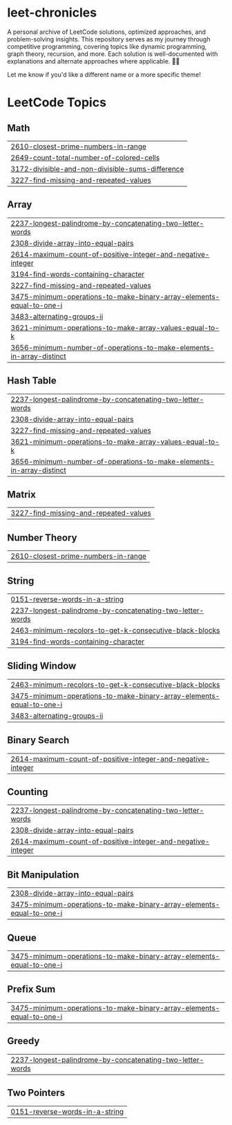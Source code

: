 # leet-chronicles

A personal archive of LeetCode solutions, optimized approaches, and problem-solving insights. This repository serves as my journey through competitive programming, covering topics like dynamic programming, graph theory, recursion, and more. Each solution is well-documented with explanations and alternate approaches where applicable. 🚀💡  

Let me know if you'd like a different name or a more specific theme!

<!---LeetCode Topics Start-->
# LeetCode Topics
## Math
|  |
| ------- |
| [2610-closest-prime-numbers-in-range](https://github.com/rishitaggarwal1/leet-chronicles/tree/master/2610-closest-prime-numbers-in-range) |
| [2649-count-total-number-of-colored-cells](https://github.com/rishitaggarwal1/leet-chronicles/tree/master/2649-count-total-number-of-colored-cells) |
| [3172-divisible-and-non-divisible-sums-difference](https://github.com/rishitaggarwal1/leet-chronicles/tree/master/3172-divisible-and-non-divisible-sums-difference) |
| [3227-find-missing-and-repeated-values](https://github.com/rishitaggarwal1/leet-chronicles/tree/master/3227-find-missing-and-repeated-values) |
## Array
|  |
| ------- |
| [2237-longest-palindrome-by-concatenating-two-letter-words](https://github.com/rishitaggarwal1/leet-chronicles/tree/master/2237-longest-palindrome-by-concatenating-two-letter-words) |
| [2308-divide-array-into-equal-pairs](https://github.com/rishitaggarwal1/leet-chronicles/tree/master/2308-divide-array-into-equal-pairs) |
| [2614-maximum-count-of-positive-integer-and-negative-integer](https://github.com/rishitaggarwal1/leet-chronicles/tree/master/2614-maximum-count-of-positive-integer-and-negative-integer) |
| [3194-find-words-containing-character](https://github.com/rishitaggarwal1/leet-chronicles/tree/master/3194-find-words-containing-character) |
| [3227-find-missing-and-repeated-values](https://github.com/rishitaggarwal1/leet-chronicles/tree/master/3227-find-missing-and-repeated-values) |
| [3475-minimum-operations-to-make-binary-array-elements-equal-to-one-i](https://github.com/rishitaggarwal1/leet-chronicles/tree/master/3475-minimum-operations-to-make-binary-array-elements-equal-to-one-i) |
| [3483-alternating-groups-ii](https://github.com/rishitaggarwal1/leet-chronicles/tree/master/3483-alternating-groups-ii) |
| [3621-minimum-operations-to-make-array-values-equal-to-k](https://github.com/rishitaggarwal1/leet-chronicles/tree/master/3621-minimum-operations-to-make-array-values-equal-to-k) |
| [3656-minimum-number-of-operations-to-make-elements-in-array-distinct](https://github.com/rishitaggarwal1/leet-chronicles/tree/master/3656-minimum-number-of-operations-to-make-elements-in-array-distinct) |
## Hash Table
|  |
| ------- |
| [2237-longest-palindrome-by-concatenating-two-letter-words](https://github.com/rishitaggarwal1/leet-chronicles/tree/master/2237-longest-palindrome-by-concatenating-two-letter-words) |
| [2308-divide-array-into-equal-pairs](https://github.com/rishitaggarwal1/leet-chronicles/tree/master/2308-divide-array-into-equal-pairs) |
| [3227-find-missing-and-repeated-values](https://github.com/rishitaggarwal1/leet-chronicles/tree/master/3227-find-missing-and-repeated-values) |
| [3621-minimum-operations-to-make-array-values-equal-to-k](https://github.com/rishitaggarwal1/leet-chronicles/tree/master/3621-minimum-operations-to-make-array-values-equal-to-k) |
| [3656-minimum-number-of-operations-to-make-elements-in-array-distinct](https://github.com/rishitaggarwal1/leet-chronicles/tree/master/3656-minimum-number-of-operations-to-make-elements-in-array-distinct) |
## Matrix
|  |
| ------- |
| [3227-find-missing-and-repeated-values](https://github.com/rishitaggarwal1/leet-chronicles/tree/master/3227-find-missing-and-repeated-values) |
## Number Theory
|  |
| ------- |
| [2610-closest-prime-numbers-in-range](https://github.com/rishitaggarwal1/leet-chronicles/tree/master/2610-closest-prime-numbers-in-range) |
## String
|  |
| ------- |
| [0151-reverse-words-in-a-string](https://github.com/rishitaggarwal1/leet-chronicles/tree/master/0151-reverse-words-in-a-string) |
| [2237-longest-palindrome-by-concatenating-two-letter-words](https://github.com/rishitaggarwal1/leet-chronicles/tree/master/2237-longest-palindrome-by-concatenating-two-letter-words) |
| [2463-minimum-recolors-to-get-k-consecutive-black-blocks](https://github.com/rishitaggarwal1/leet-chronicles/tree/master/2463-minimum-recolors-to-get-k-consecutive-black-blocks) |
| [3194-find-words-containing-character](https://github.com/rishitaggarwal1/leet-chronicles/tree/master/3194-find-words-containing-character) |
## Sliding Window
|  |
| ------- |
| [2463-minimum-recolors-to-get-k-consecutive-black-blocks](https://github.com/rishitaggarwal1/leet-chronicles/tree/master/2463-minimum-recolors-to-get-k-consecutive-black-blocks) |
| [3475-minimum-operations-to-make-binary-array-elements-equal-to-one-i](https://github.com/rishitaggarwal1/leet-chronicles/tree/master/3475-minimum-operations-to-make-binary-array-elements-equal-to-one-i) |
| [3483-alternating-groups-ii](https://github.com/rishitaggarwal1/leet-chronicles/tree/master/3483-alternating-groups-ii) |
## Binary Search
|  |
| ------- |
| [2614-maximum-count-of-positive-integer-and-negative-integer](https://github.com/rishitaggarwal1/leet-chronicles/tree/master/2614-maximum-count-of-positive-integer-and-negative-integer) |
## Counting
|  |
| ------- |
| [2237-longest-palindrome-by-concatenating-two-letter-words](https://github.com/rishitaggarwal1/leet-chronicles/tree/master/2237-longest-palindrome-by-concatenating-two-letter-words) |
| [2308-divide-array-into-equal-pairs](https://github.com/rishitaggarwal1/leet-chronicles/tree/master/2308-divide-array-into-equal-pairs) |
| [2614-maximum-count-of-positive-integer-and-negative-integer](https://github.com/rishitaggarwal1/leet-chronicles/tree/master/2614-maximum-count-of-positive-integer-and-negative-integer) |
## Bit Manipulation
|  |
| ------- |
| [2308-divide-array-into-equal-pairs](https://github.com/rishitaggarwal1/leet-chronicles/tree/master/2308-divide-array-into-equal-pairs) |
| [3475-minimum-operations-to-make-binary-array-elements-equal-to-one-i](https://github.com/rishitaggarwal1/leet-chronicles/tree/master/3475-minimum-operations-to-make-binary-array-elements-equal-to-one-i) |
## Queue
|  |
| ------- |
| [3475-minimum-operations-to-make-binary-array-elements-equal-to-one-i](https://github.com/rishitaggarwal1/leet-chronicles/tree/master/3475-minimum-operations-to-make-binary-array-elements-equal-to-one-i) |
## Prefix Sum
|  |
| ------- |
| [3475-minimum-operations-to-make-binary-array-elements-equal-to-one-i](https://github.com/rishitaggarwal1/leet-chronicles/tree/master/3475-minimum-operations-to-make-binary-array-elements-equal-to-one-i) |
## Greedy
|  |
| ------- |
| [2237-longest-palindrome-by-concatenating-two-letter-words](https://github.com/rishitaggarwal1/leet-chronicles/tree/master/2237-longest-palindrome-by-concatenating-two-letter-words) |
## Two Pointers
|  |
| ------- |
| [0151-reverse-words-in-a-string](https://github.com/rishitaggarwal1/leet-chronicles/tree/master/0151-reverse-words-in-a-string) |
<!---LeetCode Topics End-->
